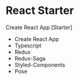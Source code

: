 # React Starter

Create React App [Starter]

* Create React App
* Typescript
* Redux
* Redux-Saga
* Styled-Components
* Pose
